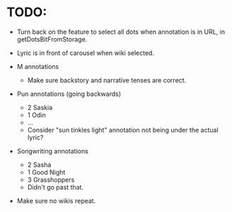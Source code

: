# TODO:
* Turn back on the feature to select all dots when annotation is in URL, in getDotsBitFromStorage.
* Lyric is in front of carousel when wiki selected.

* M annotations
    * Make sure backstory and narrative tenses are correct.

* Pun annotations (going backwards)
    * 2 Saskia
    * 1 Odin
    * ...
    * Consider "sun tinkles light" annotation not being under the actual lyric?

* Songwriting annotations
    * 2 Sasha
    * 1 Good Night
    * 3 Grasshoppers
    * Didn't go past that.
* Make sure no wikis repeat.
